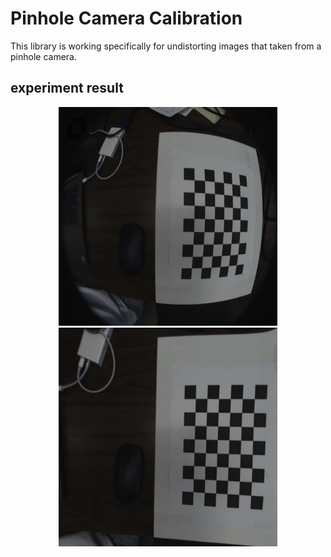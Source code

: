 # Pinhole Camera Calibration
This library is working specifically for undistorting images that taken from a pinhole camera.

## experiment result
<p align="center">
  <img src="testimages/input/tstimg8.jpg" width="350" height="350"> <img src="testimages/output/0.jpg" width="350" height="350">
</p>

